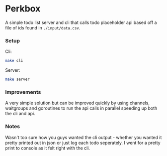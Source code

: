 # Perkbox

A simple todo list server and cli that calls todo placeholder api based off a file of ids found in `./input/data.csv`.

### Setup
Cli:
```bash
make cli
```
Server:
```bash
make server
```

### Improvements
A very simple solution but can be improved quickly by using channels, waitgroups and goroutines to run the api calls in parallel speeding up both the cli and api.

### Notes
Wasn't too sure how you guys wanted the cli output - whether you wanted it pretty printed out in json or 
just log each todo seperately. I went for a pretty print to console as it felt right with the cli.
